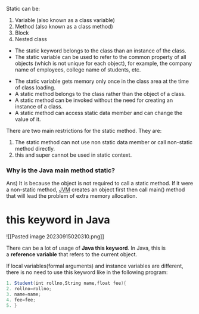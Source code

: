 Static can be: 
1. Variable (also known as a class variable)
2. Method (also known as a class method)
3. Block
4. Nested class

* The static keyword belongs to the class than an instance of the class.
* The static variable can be used to refer to the common property of all objects (which is not unique for each object), for example, the company name of employees, college name of students, etc.
- The static variable gets memory only once in the class area at the time of class loading.
- A static method belongs to the class rather than the object of a class.
- A static method can be invoked without the need for creating an instance of a class.
- A static method can access static data member and can change the value of it.

There are two main restrictions for the static method. They are:

1. The static method can not use non static data member or call non-static method directly.
2. this and super cannot be used in static context.

### Why is the Java main method static?

Ans) It is because the object is not required to call a static method. If it were a non-static method, [JVM](https://www.javatpoint.com/jvm-java-virtual-machine) creates an object first then call main() method that will lead the problem of extra memory allocation.
# this keyword in Java

![[Pasted image 20230915020310.png]]


There can be a lot of usage of **Java this keyword**. In Java, this is a **reference variable** that refers to the current object.

If local variables(formal arguments) and instance variables are different, there is no need to use this keyword like in the following program:

```java
1. Student(int rollno,String name,float fee){  
2. rollno=rollno;  
3. name=name;  
4. fee=fee;  
5. }
```

